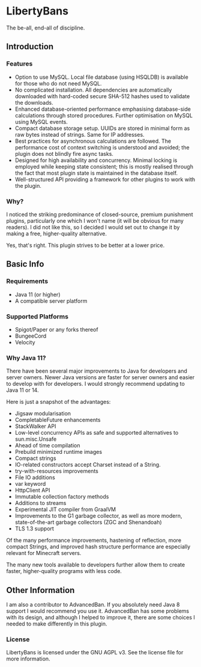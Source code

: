 # LibertyBans
The be-all, end-all of discipline.

## Introduction

### Features

* Option to use MySQL. Local file database (using HSQLDB) is available for those who do not need MySQL.
* No complicated installation. All dependencies are automatically downloaded with hard-coded secure SHA-512 hashes used to validate the downloads.
* Enhanced database-oriented performance emphasising database-side calculations through stored procedures. Further optimisation on MySQL using MySQL events.
* Compact database storage setup. UUIDs are stored in minimal form as raw bytes instead of strings. Same for IP addresses.
* Best practices for asynchronous calculations are followed. The performance cost of context switching is understood and avoided; the plugin does not blindly fire async tasks.
* Designed for high availability and concurrency. Minimal locking is employed while keeping state consistent; this is mostly realised through the fact that most plugin state is maintained in the database itself.
* Well-structured API providing a framework for other plugins to work with the plugin.

### Why?

I noticed the striking predominance of closed-source, premium punishment plugins, particularly one which I won't name (it will be obvious for many readers). I did not like this, so I decided I would set out to change it by making a free, higher-quality alternative.

Yes, that's right. This plugin strives to be better at a lower price.

## Basic Info

### Requirements

* Java 11 (or higher)
* A compatible server platform

### Supported Platforms

* Spigot/Paper or any forks thereof
* BungeeCord
* Velocity

### Why Java 11?

There have been several major improvements to Java for developers and server owners. Newer Java versions are faster for server owners and easier to develop with for developers. I would strongly recommend updating to Java 11 or 14.

Here is just a snapshot of the advantages:

* Jigsaw modularisation
* CompletableFuture enhancements
* StackWalker API
* Low-level concurrency APIs as safe and supported alternatives to sun.misc.Unsafe
* Ahead of time compilation
* Prebuild minimized runtime images
* Compact strings
* IO-related constructors accept Charset instead of a String.
* try-with-resources improvements
* File IO additions
* var keyword
* HttpClient API
* Immutable collection factory methods
* Additions to streams
* Experimental JIT compiler from GraalVM
* Improvements to the G1 garbage collector, as well as more modern, state-of-the-art garbage collectors (ZGC and Shenandoah)
* TLS 1.3 support

Of the many performance improvements, hastening of reflection, more compact Strings, and improved hash structure performance are especially relevant for Minecraft servers.

The many new tools available to developers further allow them to create faster, higher-quality programs with less code.

## Other Information

I am also a contributor to AdvancedBan. If you absolutely need Java 8 support I would recommend you use it. AdvancedBan has some problems with its design, and although I helped to improve it, there are some choices I needed to make differently in this plugin.

### License

LibertyBans is licensed under the GNU AGPL v3. See the license file for more information.
